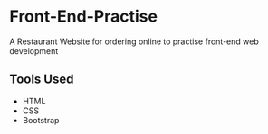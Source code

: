 # Front-End-Practise
A Restaurant Website for ordering online to practise front-end web development
## Tools Used
- HTML
- CSS
- Bootstrap
